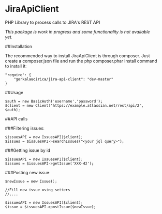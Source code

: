 JiraApiClient
=============

PHP Library to process calls to JIRA's REST API

*This package is work in progress and some functionality is not available yet.*


##Installation

The recommended way to install JiraApiClient is through composer. Just create a composer.json file and run the php composer.phar install command to install it:

    "require": {
        "gorkalaucirica/jira-api-client": "dev-master"
    }

##Usage

    $auth = new BasicAuth('username','password');
    $client = new Client('https://example.atlassian.net/rest/api/2', $auth);

##API calls

###Filtering issues:

    $issuesAPI = new IssuesAPI($client);
    $issues = $issuesAPI->searchIssues("<your jql query>");

###Getting issue by id

    $issuesAPI = new IssuesAPI($client);
    $issues = $issuesAPI->getIssue('XXX-42');

###Posting new issue

    $newIssue = new Issue();

    //Fill new issue using setters
    //....

    $issuesAPI = new IssuesAPI($client);
    $issue = $issuesAPI->postIssue($newIssue);


